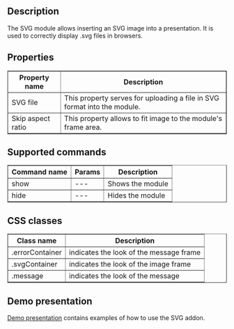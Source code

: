 ## Description
The SVG module allows inserting an SVG image into a presentation. It is used to correctly display .svg files in browsers.

## Properties

<table border='1'>
<tbody>
    <tr>
        <th>Property name</th>
        <th>Description</th> 
    </tr>
    <tr>
        <td>SVG file</td>
        <td>This property serves for uploading a file in SVG format into the module.</td> 
    </tr>
    <tr>
        <td>Skip aspect ratio</td>
        <td>This property allows to fit image to the module's frame area.</td> 
    </tr>
</tbody>
</table>

## Supported commands

<table border='1'>
    <tr>
        <th>Command name</th>
        <th>Params</th>
        <th>Description</th>
    </tr>
    <tr>
        <td>show</td>
        <td>---</td>
        <td>Shows the module</td>
    </tr>
    <tr>
        <td>hide</td>
        <td>---</td>
        <td>Hides the module</td>
    </tr>
</table>

## CSS classes

<table border='1'>
<tbody>
    <tr>
        <th>Class name</th>
        <th>Description</th> 
    </tr>
    <tr>
        <td>.errorContainer</td>
        <td>indicates the look of the message frame</td> 
    </tr>
    <tr>
        <td>.svgContainer</td>
        <td>indicates the look of the image frame</td> 
    </tr>
    <tr>
        <td>.message</td>
        <td>indicates the look of the message</td> 
    </tr>
</tbody>
</table>


## Demo presentation
[Demo presentation](/embed/5735214035763200 "Demo presentation") contains examples of how to use the SVG addon.       